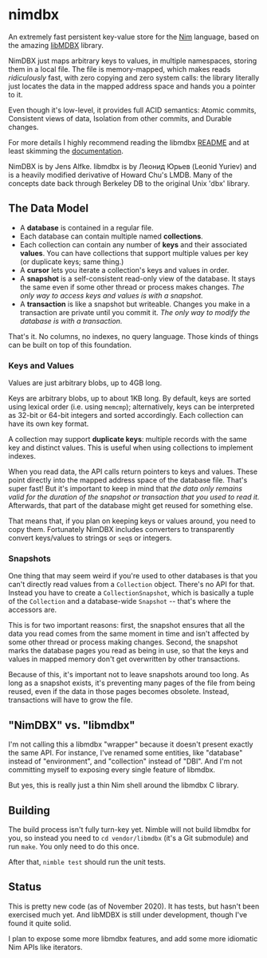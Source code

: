 # nimdbx

An extremely fast persistent key-value store for the [Nim](https://nim-lang.org) language, based on the amazing [libMDBX](https://github.com/erthink/libmdbx) library.

NimDBX just maps arbitrary keys to values, in multiple namespaces, storing them in a local file. The file is memory-mapped, which makes reads _ridiculously_ fast, with zero copying and zero system calls: the library literally just locates the data in the mapped address space and hands you a pointer to it.

Even though it's low-level, it provides full ACID semantics: Atomic commits, Consistent views of data, Isolation from other commits, and Durable changes.

For more details I highly recommend reading the libmdbx [README](https://github.com/erthink/libmdbx/blob/master/README.md) and at least skimming the [documentation](https://erthink.github.io/libmdbx/).

NimDBX is by Jens Alfke. libmdbx is by Леонид Юрьев (Leonid Yuriev) and is a heavily modified derivative of Howard Chu's LMDB. Many of the concepts date back through Berkeley DB to the original Unix 'dbx' library.

## The Data Model

- A **database** is contained in a regular file.
- Each database can contain multiple named **collections**.
- Each collection can contain any number of **keys** and their associated **values**.
  You can have collections that support multiple values per key (or duplicate keys; same thing.)
- A **cursor** lets you iterate a collection's keys and values in order.
- A **snapshot** is a self-consistent read-only view of the database.
  It stays the same even if some other thread or process makes changes.
  _The only way to access keys and values is with a snapshot._
- A **transaction** is like a snapshot but writeable.
  Changes you make in a transaction are private until you commit it.
  _The only way to modify the database is with a transaction._

That's it. No columns, no indexes, no query language. Those kinds of things can be built on top of this foundation.

### Keys and Values

Values are just arbitrary blobs, up to 4GB long.

Keys are arbitrary blobs, up to about 1KB long. By default, keys are sorted using lexical order (i.e. using `memcmp`); alternatively, keys can be interpreted as 32-bit or 64-bit integers and sorted accordingly. Each collection can have its own key format.

A collection may support **duplicate keys**: multiple records with the same key and distinct values. This is useful when using collections to implement indexes.

When you read data, the API calls return pointers to keys and values. These point directly into the mapped address space of the database file. That's super fast! But it's important to keep in mind that _the data only remains valid for the duration of the snapshot or transaction that you used to read it._ Afterwards, that part of the database might get reused for something else.

That means that, if you plan on keeping keys or values around, you need to copy them. Fortunately NimDBX includes converters to transparently convert keys/values to strings or `seq`s or integers.

### Snapshots

One thing that may seem weird if you're used to other databases is that you can't directly read values from a `Collection` object. There's no API for that. Instead you have to create a `CollectionSnapshot`, which is basically a tuple of the `Collection` and a database-wide `Snapshot` -- that's where the accessors are.

This is for two important reasons: first, the snapshot ensures that all the data you read comes from the same moment in time and isn't affected by some other thread or process making changes. Second, the snapshot marks the database pages you read as being in use, so that the keys and values in mapped memory don't get overwritten by other transactions.

Because of this, it's important not to leave snapshots around too long. As long as a snapshot exists, it's preventing many pages of the file from being reused, even if the data in those pages becomes obsolete. Instead, transactions will have to grow the file.

## "NimDBX" vs. "libmdbx"

I'm not calling this a libmdbx "wrapper" because it doesn't present exactly the same API. For instance, I've renamed some entities, like "database" instead of "environment", and "collection" instead of "DBI". And I'm not committing myself to exposing every single feature of libmdbx.

But yes, this is really just a thin Nim shell around the libmdbx C library.

## Building

The build process isn't fully turn-key yet. Nimble will not build libmdbx for you, so instead you need to `cd vendor/libmdbx` (it's a Git submodule) and run `make`. You only need to do this once.

After that, `nimble test` should run the unit tests.

## Status

This is pretty new code (as of November 2020). It has tests, but hasn't been exercised much yet.
And libMDBX is still under development, though I've found it quite solid.

I plan to expose some more libmdbx features, and add some more idiomatic Nim APIs like iterators.
